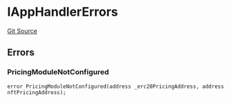 # IAppHandlerErrors
[Git Source](https://github.com/thrackle-io/tron/blob/192018a749cd70c7df311296c3236b79e11af0f3/src/common/IErrors.sol)


## Errors
### PricingModuleNotConfigured

```solidity
error PricingModuleNotConfigured(address _erc20PricingAddress, address nftPricingAddress);
```

